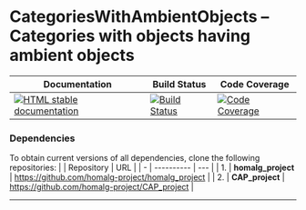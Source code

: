 <!-- BEGIN HEADER -->
# CategoriesWithAmbientObjects – Categories with objects having ambient objects

| Documentation | Build Status | Code Coverage |
| ------------- | ------------ | ------------- |
| [![HTML stable documentation][docs-img]][docs-url] | [![Build Status][tests-img]][tests-url] | [![Code Coverage][codecov-img]][codecov-url] |

### Dependencies

To obtain current versions of all dependencies, clone the following repositories:
|   | Repository | URL |
| - | ---------- | --- |
| 1. | **homalg_project** | https://github.com/homalg-project/homalg_project |
| 2. | **CAP_project** | https://github.com/homalg-project/CAP_project |

---

<!-- END HEADER -->
<!-- BEGIN FOOTER -->
[docs-img]: https://img.shields.io/badge/HTML-stable-blue.svg
[docs-url]: https://homalg-project.github.io/CategoriesWithAmbientObjects/doc/chap0_mj.html

[tests-img]: https://github.com/homalg-project/CategoriesWithAmbientObjects/workflows/Tests/badge.svg?branch=master
[tests-url]: https://github.com/homalg-project/CategoriesWithAmbientObjects/actions?query=workflow%3ATests+branch%3Amaster

[codecov-img]: https://codecov.io/gh/homalg-project/CategoriesWithAmbientObjects/branch/master/graph/badge.svg
[codecov-url]: https://codecov.io/gh/homalg-project/CategoriesWithAmbientObjects
<!-- END FOOTER -->
